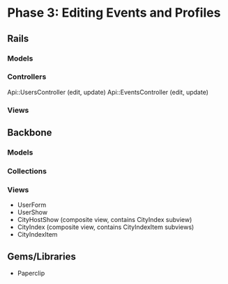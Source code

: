 # Phase 3: Editing Events and Profiles

## Rails
### Models

### Controllers
Api::UsersController (edit, update)
Api::EventsController (edit, update)

### Views

## Backbone
### Models

### Collections

### Views
* UserForm
* UserShow
* CityHostShow (composite view, contains CityIndex subview)
* CityIndex (composite view, contains CityIndexItem subviews)
* CityIndexItem

## Gems/Libraries
* Paperclip
